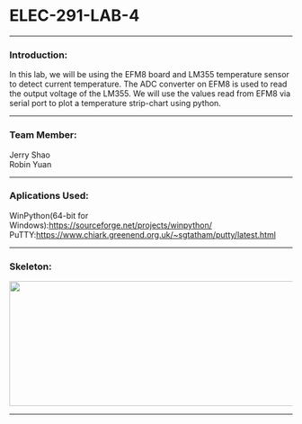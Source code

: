 # ELEC-291-LAB-4

------------
### Introduction:
In this lab, we will be using the EFM8 board and LM355 temperature sensor to detect current temperature. The ADC converter on EFM8 is used to read the output voltage of the LM355.  We will use the values read from EFM8 via serial port to plot a temperature strip-chart using python.

------------
### Team Member:
Jerry Shao\
Robin Yuan
  
------------
### Aplications Used:
WinPython(64-bit for Windows):https://sourceforge.net/projects/winpython/ \
PuTTY:https://www.chiark.greenend.org.uk/~sgtatham/putty/latest.html 

------------

### Skeleton:
<img src="https://user-images.githubusercontent.com/68177491/109437770-77d24600-79db-11eb-9114-e5bf87469c7f.png" width="638" height="222"/>

------------
